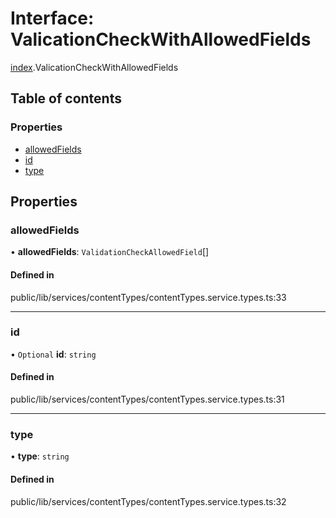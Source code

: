 # Interface: ValicationCheckWithAllowedFields

[index](../wiki/index).ValicationCheckWithAllowedFields

## Table of contents

### Properties

- [allowedFields](../wiki/index.ValicationCheckWithAllowedFields#allowedfields-1)
- [id](../wiki/index.ValicationCheckWithAllowedFields#id-1)
- [type](../wiki/index.ValicationCheckWithAllowedFields#type-1)

## Properties

### allowedFields

• **allowedFields**: `ValidationCheckAllowedField`[]

#### Defined in

public/lib/services/contentTypes/contentTypes.service.types.ts:33

___

### id

• `Optional` **id**: `string`

#### Defined in

public/lib/services/contentTypes/contentTypes.service.types.ts:31

___

### type

• **type**: `string`

#### Defined in

public/lib/services/contentTypes/contentTypes.service.types.ts:32
